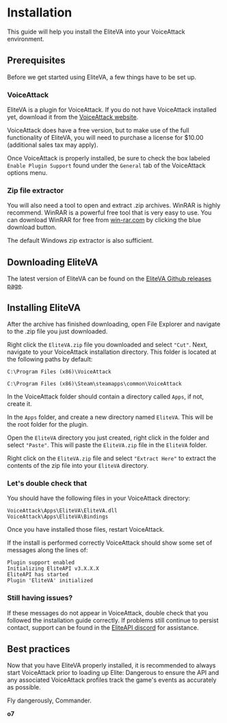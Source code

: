 # Installation
This guide will help you install the EliteVA into your VoiceAttack environment.

## Prerequisites
Before we get started using EliteVA, a few things have to be set up.

### VoiceAttack
EliteVA is a plugin for VoiceAttack. If you do not have VoiceAttack installed yet, download it from the [VoiceAttack website](https://voiceattack.com/Default.aspx#download-1).

VoiceAttack does have a free version, but to make use of the full functionality of EliteVA, you will need to purchase a license for $10.00 (additional sales tax may apply).

Once VoiceAttack is properly installed, be sure to check the box labeled `Enable Plugin Support` found under the `General` tab of the VoiceAttack options menu.

### Zip file extractor
You will also need a tool to open and extract .zip archives. WinRAR is highly recommend. WinRAR is a powerful free tool that is very easy to use. You can download WinRAR for free from [win-rar.com](https://www.win-rar.com/start.html?&L=0) by clicking the blue download button.

The default Windows zip extractor is also sufficient.

## Downloading EliteVA
The latest version of EliteVA can be found on the [EliteVA Github releases page](https://github.com/EliteAPI/EliteVA/releases).

## Installing EliteVA
After the archive has finished downloading, open File Explorer and navigate to the .zip file you just downloaded.

Right click the `EliteVA.zip` file you downloaded and select `"Cut"`. Next, navigate to your VoiceAttack installation directory. This folder is located at the following paths by default:
```
C:\Program Files (x86)\VoiceAttack
```
```
C:\Program Files (x86)\Steam\steamapps\common\VoiceAttack
```

In the VoiceAttack folder should contain a directory called `Apps`, if not, create it.

In the `Apps` folder, and create a new directory named `EliteVA`. This will be the root folder for the plugin.

Open the `EliteVA` directory you just created, right click in the folder and select `"Paste"`. This will paste the `EliteVA.zip` file in the `EliteVA` folder.

Right click on the `EliteVA.zip` file and select `"Extract Here"` to extract the contents of the zip file into your `EliteVA` directory.

### Let's double check that
You should have the following files in your VoiceAttack directory:
```
VoiceAttack\Apps\EliteVA\EliteVA.dll
VoiceAttack\Apps\EliteVA\Bindings
```

Once you have installed those files, restart VoiceAttack.

If the install is performed correctly VoiceAttack should show some set of messages along the lines of:
```
Plugin support enabled
Initializing EliteAPI v3.X.X.X
EliteAPI has started
Plugin 'EliteVA' initialized
```

### Still having issues?
If these messages do not appear in VoiceAttack, double check that you followed the installation guide correctly. If problems still continue to persist contact, support can be found in the [EliteAPI discord](https://www.discord.gg/jwpFUPZ) for assistance.

## Best practices
Now that you have EliteVA properly installed, it is recommended to always start VoiceAttack prior to loading up Elite: Dangerous to ensure the API and any associated VoiceAttack profiles track the game's events as accurately as possible.

Fly dangerously, Commander.

**o7**
